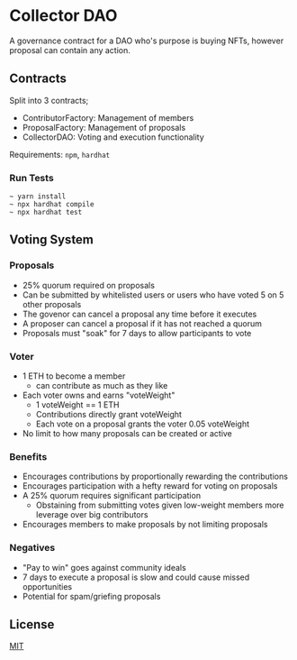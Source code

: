 # Collector DAO

A governance contract for a DAO who's purpose is buying NFTs, however proposal can contain any action.

## Contracts

Split into 3 contracts;
- ContributorFactory: Management of members
- ProposalFactory: Management of proposals
- CollectorDAO: Voting and execution functionality

Requirements:
`npm`, `hardhat`

### Run Tests
```
~ yarn install
~ npx hardhat compile
~ npx hardhat test
```

## Voting System
### Proposals
- 25% quorum required on proposals
- Can be submitted by whitelisted users or users who have voted 5 on 5 other proposals
- The govenor can cancel a proposal any time before it executes
- A proposer can cancel a proposal if it has not reached a quorum
- Proposals must "soak" for 7 days to allow participants to vote

### Voter
- 1 ETH to become a member
    - can contribute as much as they like
- Each voter owns and earns "voteWeight"
    - 1 voteWeight == 1 ETH
    - Contributions directly grant voteWeight
    - Each vote on a proposal grants the voter 0.05 voteWeight
- No limit to how many proposals can be created or active

### Benefits
- Encourages contributions by proportionally rewarding the contributions
- Encourages participation with a hefty reward for voting on proposals
- A 25% quorum requires significant participation
    - Obstaining from submitting votes given low-weight members more leverage over big contributors
- Encourages members to make proposals by not limiting proposals

### Negatives
- "Pay to win" goes against community ideals
- 7 days to execute a proposal is slow and could cause missed opportunities
- Potential for spam/griefing proposals

## License
[MIT](https://choosealicense.com/licenses/mit/)
